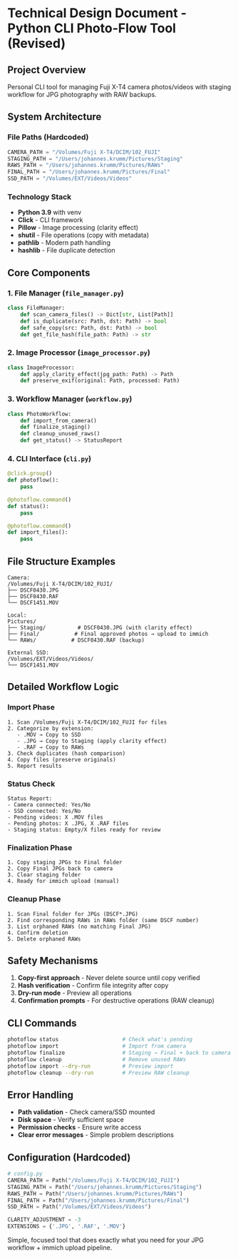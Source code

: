 # Technical Design Document - Python CLI Photo-Flow Tool (Revised)

## Project Overview
Personal CLI tool for managing Fuji X-T4 camera photos/videos with staging workflow for JPG photography with RAW backups.

## System Architecture

### File Paths (Hardcoded)
```python
CAMERA_PATH = "/Volumes/Fuji X-T4/DCIM/102_FUJI"
STAGING_PATH = "/Users/johannes.krumm/Pictures/Staging"
RAWS_PATH = "/Users/johannes.krumm/Pictures/RAWs"
FINAL_PATH = "/Users/johannes.krumm/Pictures/Final"
SSD_PATH = "/Volumes/EXT/Videos/Videos"
```

### Technology Stack
- **Python 3.9** with venv
- **Click** - CLI framework
- **Pillow** - Image processing (clarity effect)
- **shutil** - File operations (copy with metadata)
- **pathlib** - Modern path handling
- **hashlib** - File duplicate detection

## Core Components

### 1. File Manager (`file_manager.py`)
```python
class FileManager:
    def scan_camera_files() -> Dict[str, List[Path]]
    def is_duplicate(src: Path, dst: Path) -> bool
    def safe_copy(src: Path, dst: Path) -> bool
    def get_file_hash(file_path: Path) -> str
```

### 2. Image Processor (`image_processor.py`)
```python
class ImageProcessor:
    def apply_clarity_effect(jpg_path: Path) -> Path
    def preserve_exif(original: Path, processed: Path)
```

### 3. Workflow Manager (`workflow.py`)
```python
class PhotoWorkflow:
    def import_from_camera()
    def finalize_staging()
    def cleanup_unused_raws()
    def get_status() -> StatusReport
```

### 4. CLI Interface (`cli.py`)
```python
@click.group()
def photoflow():
    pass

@photoflow.command()
def status():
    pass

@photoflow.command()
def import_files():
    pass
```

## File Structure Examples
```
Camera:
/Volumes/Fuji X-T4/DCIM/102_FUJI/
├── DSCF0430.JPG
├── DSCF0430.RAF
└── DSCF1451.MOV

Local:
Pictures/
├── Staging/          # DSCF0430.JPG (with clarity effect)
├── Final/           # Final approved photos → upload to immich
└── RAWs/           # DSCF0430.RAF (backup)

External SSD:
/Volumes/EXT/Videos/Videos/
└── DSCF1451.MOV
```

## Detailed Workflow Logic

### Import Phase
```
1. Scan /Volumes/Fuji X-T4/DCIM/102_FUJI for files
2. Categorize by extension:
   - .MOV → Copy to SSD
   - .JPG → Copy to Staging (apply clarity effect)
   - .RAF → Copy to RAWs
3. Check duplicates (hash comparison)
4. Copy files (preserve originals)
5. Report results
```

### Status Check
```
Status Report:
- Camera connected: Yes/No
- SSD connected: Yes/No  
- Pending videos: X .MOV files
- Pending photos: X .JPG, X .RAF files
- Staging status: Empty/X files ready for review
```

### Finalization Phase
```
1. Copy staging JPGs to Final folder
2. Copy Final JPGs back to camera
3. Clear staging folder
4. Ready for immich upload (manual)
```

### Cleanup Phase
```
1. Scan Final folder for JPGs (DSCF*.JPG)
2. Find corresponding RAWs in RAWs folder (same DSCF number)
3. List orphaned RAWs (no matching Final JPG)
4. Confirm deletion
5. Delete orphaned RAWs
```

## Safety Mechanisms
1. **Copy-first approach** - Never delete source until copy verified
2. **Hash verification** - Confirm file integrity after copy
3. **Dry-run mode** - Preview all operations
4. **Confirmation prompts** - For destructive operations (RAW cleanup)

## CLI Commands

```bash
photoflow status                    # Check what's pending
photoflow import                    # Import from camera
photoflow finalize                  # Staging → Final + back to camera
photoflow cleanup                   # Remove unused RAWs
photoflow import --dry-run          # Preview import
photoflow cleanup --dry-run         # Preview RAW cleanup
```

## Error Handling
- **Path validation** - Check camera/SSD mounted
- **Disk space** - Verify sufficient space
- **Permission checks** - Ensure write access
- **Clear error messages** - Simple problem descriptions

## Configuration (Hardcoded)
```python
# config.py
CAMERA_PATH = Path("/Volumes/Fuji X-T4/DCIM/102_FUJI")
STAGING_PATH = Path("/Users/johannes.krumm/Pictures/Staging")
RAWS_PATH = Path("/Users/johannes.krumm/Pictures/RAWs")
FINAL_PATH = Path("/Users/johannes.krumm/Pictures/Final")
SSD_PATH = Path("/Volumes/EXT/Videos/Videos")

CLARITY_ADJUSTMENT = -3
EXTENSIONS = {'.JPG', '.RAF', '.MOV'}
```

Simple, focused tool that does exactly what you need for your JPG workflow + immich upload pipeline.